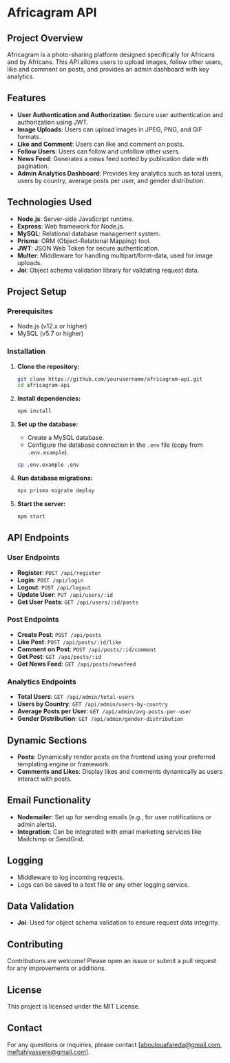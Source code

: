 # Africagram API

## Project Overview
Africagram is a photo-sharing platform designed specifically for Africans and by Africans. This API allows users to upload images, follow other users, like and comment on posts, and provides an admin dashboard with key analytics.

## Features
- **User Authentication and Authorization**: Secure user authentication and authorization using JWT.
- **Image Uploads**: Users can upload images in JPEG, PNG, and GIF formats.
- **Like and Comment**: Users can like and comment on posts.
- **Follow Users**: Users can follow and unfollow other users.
- **News Feed**: Generates a news feed sorted by publication date with pagination.
- **Admin Analytics Dashboard**: Provides key analytics such as total users, users by country, average posts per user, and gender distribution.

## Technologies Used
- **Node.js**: Server-side JavaScript runtime.
- **Express**: Web framework for Node.js.
- **MySQL**: Relational database management system.
- **Prisma**: ORM (Object-Relational Mapping) tool.
- **JWT**: JSON Web Token for secure authentication.
- **Multer**: Middleware for handling multipart/form-data, used for image uploads.
- **Joi**: Object schema validation library for validating request data.

## Project Setup

### Prerequisites
- Node.js (v12.x or higher)
- MySQL (v5.7 or higher)

### Installation

1. **Clone the repository:**
    ```sh
    git clone https://github.com/yourusername/africagram-api.git
    cd africagram-api
    ```

2. **Install dependencies:**
    ```sh
    npm install
    ```

3. **Set up the database:**
    - Create a MySQL database.
    - Configure the database connection in the `.env` file (copy from `.env.example`).

    ```sh
    cp .env.example .env
    ```

4. **Run database migrations:**
    ```sh
    npx prisma migrate deploy
    ```

5. **Start the server:**
    ```sh
    npm start
    ```

## API Endpoints

### User Endpoints
- **Register**: `POST /api/register`
- **Login**: `POST /api/login`
- **Logout**: `POST /api/logout`
- **Update User**: `PUT /api/users/:id`
- **Get User Posts**: `GET /api/users/:id/posts`

### Post Endpoints
- **Create Post**: `POST /api/posts`
- **Like Post**: `POST /api/posts/:id/like`
- **Comment on Post**: `POST /api/posts/:id/comment`
- **Get Post**: `GET /api/posts/:id`
- **Get News Feed**: `GET /api/posts/newsfeed`

### Analytics Endpoints
- **Total Users**: `GET /api/admin/total-users`
- **Users by Country**: `GET /api/admin/users-by-country`
- **Average Posts per User**: `GET /api/admin/avg-posts-per-user`
- **Gender Distribution**: `GET /api/admin/gender-distribution`

## Dynamic Sections
- **Posts**: Dynamically render posts on the frontend using your preferred templating engine or framework.
- **Comments and Likes**: Display likes and comments dynamically as users interact with posts.

## Email Functionality
- **Nodemailer**: Set up for sending emails (e.g., for user notifications or admin alerts).
- **Integration**: Can be integrated with email marketing services like Mailchimp or SendGrid.

## Logging
- Middleware to log incoming requests.
- Logs can be saved to a text file or any other logging service.

## Data Validation
- **Joi**: Used for object schema validation to ensure request data integrity.

## Contributing
Contributions are welcome! Please open an issue or submit a pull request for any improvements or additions.

## License
This project is licensed under the MIT License.

## Contact
For any questions or inquiries, please contact [aboulouafareda@gmail.com, meftahiyassere@gmail.com].

